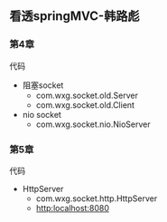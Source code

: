 
## 看透springMVC-韩路彪

### 第4章

代码
- 阻塞socket
    - com.wxg.socket.old.Server
    - com.wxg.socket.old.Client
- nio socket
    - com.wxg.socket.nio.NioServer

### 第5章

代码
- HttpServer
    - com.wxg.socket.http.HttpServer
    - <http:localhost:8080>



